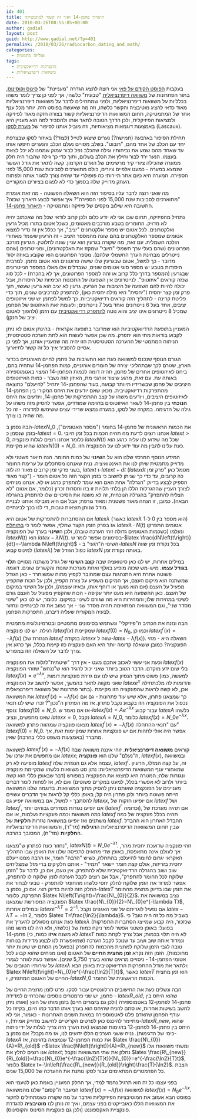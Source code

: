 ```yaml
---
id: 401
title: תיארוך פחמן-14 ואיך זה קשור למתמטיקה
date: 2010-03-26T08:55:05+00:00
author: gadial
layout: post
guid: http://www.gadial.net/?p=401
permalink: /2010/03/26/radiocarbon_dating_and_math/
categories:
  - אנליזה מתמטית
tags:
  - התפרקות רדיואקטיבית
  - משוואות דיפרנציאליות
---
```

בעקבות [הפוסט הקודם על פאי](http://www.gadial.net/?p=393) אני רוצה להציג הגדרה "מעניינת" של [סינוס וקוסינוס](http://he.wikipedia.org/wiki/%D7%98%D7%A8%D7%99%D7%92%D7%95%D7%A0%D7%95%D7%9E%D7%98%D7%A8%D7%99%D7%94), בתור הפתרונות של [משוואה דיפרנציאלית](http://he.wikipedia.org/wiki/%D7%9E%D7%A9%D7%95%D7%95%D7%90%D7%94_%D7%93%D7%99%D7%A4%D7%A8%D7%A0%D7%A6%D7%99%D7%90%D7%9C%D7%99%D7%AA) "טבעית" כלשהי, אך לפני כן צריך לומר משהו בכלליות על משוואות דיפרנציאליות, ולפני שמתחילים לדבר על משוואות דיפרנציאליות מאוד כדאי להציג מוטיבציה והקשר כלשהו, וזה מה שאעשה בפוסט הזה. יותר מכל ענף אחר של המתמטיקה, תחום המשוואות הדיפרנציאליות קשור בצורה חזקה מאוד לפיזיקה ולמציאות הפיזיקלית, ולכן הדרך הטובה לתאר אותו ולהסביר למה הוא מעניין היא באמצעות דוגמאות מציאותיות, וזה מוביל אותנו לסיפור של [מערת לסקו](http://en.wikipedia.org/wiki/Lascaux) (Lascaux).

תחילת הסיפור בארבעה (חמישה?) נערים שיצאו לטייל (לצוד?) באיזור לסקו שבצרפת יחד עם הכלב של אחד מהם, "רובוט". בשלב מסויים נעלם הכלב והנערים חיפשו אותו עד שאחד מהם שמע את נביחותיו וגילה שהכלב נפל לבור עמוק שממנו לא יכל לצאת בעצמו. הנער ירד לבור וחילץ את הכלב בשלום, ותוך כדי כך גילה שהבור היה חלק ממערה שהכילה ציורי קיר מרשימים של האדם הקדמון. קשה לתאר את גודל העושר שנמצא במערה - כמעט אלפיים ציורים, כולם מתוארכים לסביבות שנת 15,000 לפני הספירה. המערה היא כיום אתר תיירותי כה פופולרי עד שהיה צורך לסגור אותה ולפתוח העתק מדוייק שלה בסמוך כדי לא לפגום בציורים המקוריים.

מה שאני רוצה לדבר עליו בסיפור הזה הוא השאלה הפשוטה - מה זאת אומרת "מתוארכים לסביבות שנת 15,000 לפני הספירה"? איך אפשר לבצע תיארוך שכזה? התשובה היא שילוב מקסים של פיזיקה ומתמטיקה - [תיארוך פחמן-14](http://he.wikipedia.org/wiki/%D7%AA%D7%99%D7%90%D7%A8%D7%95%D7%9A_%D7%A4%D7%97%D7%9E%D7%9F-14).

נתחיל מהפיזיקה, תחום שבו אני לא יודע כלום ולכן קרוב לודאי שכל מה שאכתוב יהיה לא מדויק. החומרים בטבע מורכבים מאטומים, כשכל אטום בתורו מכיל גרעין ואלקטרונים. לכל אטום יש מספר אלקטרונים "יציב", אך ככלל אין זה נדיר למצוא אטומים שמספר האלקטרונים בהם שונה מהמספר היציב - זה הרעיון שעומד מאחורי הולכה חשמלית. עם זאת, מה שקורה בגרעין הוא עניין שונה לחלוטין. הגרעין מורכב מפרוטונים (שהם בעלי ערך חשמלי "חיובי" שמקזז את האלקטרונים), ומנייטרונים (שהם נייטרלים מבחינת הערך החשמלי שלהם). מספר הפרוטונים הוא שקובע באיזה יסוד מדובר - כך למשל, אטום שבגרעין שלו שישה פרוטונים הוא אטום פחמן. למרבית היסודות בטבע יש מספר סוגי אטומים שונים, שנבדלים אלו מאלו במספר הנייטרונים שבגרעין (המספר בדרך כלל קרוב או זהה למספר הפרוטונים, אך לא בהכרח) - לכל סוג שכזה קוראים "איזוטופ". לנייטרונים אין השפעה על התכונות הכימיות של היסודות, אבל יכולה להיות להם השפעה על היציבות של הגרעין. גרעין לא יציב הוא גרעין שעשוי, תוך פרק זמן קצר יחסית ("יחסית" היא מילה יחסית כאן), להתפרק למרכיבים שונים, תוך כדי פליטת קרינה - לתהליך הזה קוראים רדיואקטיביות. כך למשל לפחמן יש שני איזוטופים יציבים, אחד בעל 6 נייטרונים ואחד בעל 7 נייטרונים; ולעומת זאת האיזוטופ של הפחמן שמכיל 8 נייטרונים אינו יציב והוא נוטה [להתפרק רדיואקטיבית](http://he.wikipedia.org/wiki/%D7%A8%D7%93%D7%99%D7%95%D7%90%D7%A7%D7%98%D7%99%D7%91%D7%99%D7%95%D7%AA) עם הזמן (ולהפוך לאטום יציב של חנקן).

המעניין בתופעת הרדיואקטיביות הוא שמדובר בתופעה אקראית - בהינתן אטום לא ניתן לקבוע בודאות מתי הוא יתפרק. מה שכן אפשר לעשות הוא לתת הערכה סטטיסטית; הניתוח המתמטי של ההערכה הסטטיסטית הזו יהיה מה שמעניין אותנו, אך לפני כן אסיים להסביר איך כל זה קשור לתיארוך.

הגורם הנוסף שנכנס למשוואה כעת הוא החשיבות של פחמן לחיים האורגניים בכדור הארץ, שגורם לכך שבתהליכי יצירה של חומרים אורגניים, כמות הפחמן-14 שתהיה בהם, ביחס לאיזוטופים אחרים של פחמן, תהיה דומה לכמות הפחמן-14 המצוי באטמוספירה באותה עת. עם זאת, מרגע שיצור אורגני מת, האיזון הזה נשבר - כמות האיזוטופים היציבים של פחמן שבשרידיו תיוותר קבועה, בעוד שהפחמן-14 יתחיל "להיעלם" כתוצאה מהתפרקות רדיואקטיבית. מכאן שאם יודעים את היחס המקורי בין הפחמן-14 לאיזוטופים היציבים, ויודעים משהו על קצב ההתפרקות של פחמן-14, ויודעים את היחס **הנוכחי** בין פחמן-14 לשאר האיזוטופים בדגימה שמודדים, אפשר להסיק מזה משהו על גילה של הדגימה. במקרה של לסקו, במערה נמצאו שרידי עצים ששימשו למדורה - זה כל מה שהיה בו צורך.

הבה נסמן ב-$latex N\_{0}$ את הכמות הראשונית של פחמן-14 בחומר ("מספר האטומים"), בזמן שנסמן כ-$latex t=0$. אנחנו רוצים לדעת מה תהיה הכמות בכל זמן חיובי $latex t>0$, כלומר אנחנו רוצים לגלות פונקציה $latex N\left(t\right)$ שכל מה שידוע לנו עליה כרגע הוא שהיא מקיימת $latex N\left(0\right)=N\_{0}$. כעת עלינו להבין מה עוד ידוע לנו על הפונקציה הזו.

המידע הנוסף המרכזי שלנו הוא על ה**שינוי** של כמות החומר. הנה תיאור פשטני ולא מדוייק מתמטית שיתן לנו את האינטואיציה. נניח שאנחנו מסתכלים על ערימת החומר בשני פרקי זמן קרובים מאוד זה לזה, $latex t$ ו-$latex t+dt$ ($latex dt$ מסמל כאן "פרק זמן קצר מאוד") - כה קרובים, עד כדי כך שניתן לחשוב כי בזמן הקצר הזה כל אטום חומר הספיק לבצע בדיוק "הגרלה" אחת האם הוא עומד להתפרק כרגע או לא. אנחנו מניחים לצורך העניין שההגרלות הללו הן בלתי תלויות זו בזו וחסרות זכרון (כלומר, אם אטום "לא הצליח להתפרק" בהגרלה הנוכחית, זה לא משנה את הסיכויים שלו להתפרק בהגרלה הבאה). כמובן, זו הנחה מאוד פשטנית ומאוד גורפת; אבל אם היא מובילה אותנו לבניית מודל שנותן תוצאות טובות, די לנו בכך לבינתיים.

אם ההסתברות להתפרקות של אטום היא $latex \lambda$ (כאשר $latex \lambda$ הוא מספר בין 0 ל-1) אז בפרק הזמן הקצר שחלף, אפשר לומר כי [בתוחלת](http://he.wikipedia.org/wiki/%D7%AA%D7%95%D7%97%D7%9C%D7%AA) $latex \lambda\cdot N\left(t\right)$ אטומים התפרקו ונעלמו (כשכמות האטומים גדולה זוהי הערכה טובה), ולכן ה**שינוי** בערך של הפונקציה $latex N\left(t\right)$ הוא $latex -\lambda N\left(t\right)$. בסימונים אפשר לומר ש-$latex \frac{dN\left(t\right)}{dt}=-\lambda N\left(t\right)$ - השינוי ה"רגעי" ב-$latex N$ בכל נקודת זמן שווה למינוס קבוע ($latex \lambda$) כפול הגודל של $latex N$ באותה נקודת זמן.

במילים אחרות, יש לנו כאן סיטואציה שבה **קצב השינוי** של גודל משתנה מסויים **תלוי בגודל עצמו**. מיש-מש שכזה מופיע באלף ואחת מערכות שונות והקשרים שונים. דוגמה פשוטה אחרת היא התנהגות עצם שמחובר לקפיץ מתוח שמשוחרר - כאן הגודל שמשתנה הוא מיקום העצם, אך המיקום משפיע על צורת הקפיץ, ולכן על הכוח שהקפיץ מפעיל על העצם (אם הוא מושך או דוחף אותו, ובאיזו עוצמה), ולכן על השינוי במיקום של העצם. כאן ההשפעה היא מעט יותר עקיפה - הכוח שהקפיץ מפעיל על העצם גורם לשינוי במהירות שלו; והמהירות היא מה שגורם לשינוי במיקום. כלומר, יש לנו כאן "שינוי מסדר שני", וגם המשוואה המתאימה תהיה מסדר שני - אך נעזוב את זה לבינתיים ונחזור לבעיה המקורית שעליה דיברנו, התפרקות הפחמן.

הבה ונזנח את הכתיב ה"פיזיקלי" ונשתמש בסימונים מתמטיים ובטרמינולוגיה מתמטית רגילה. יש לנו פונקציה $latex f\left(x\right)$ שמקיימת $latex f\left(0\right)=N_{0}$, וכמו כן $latex f^{\prime}\left(x\right)=-\lambda f\left(x\right)$ (הנגזרת של $latex f$ בנקודה $latex x$ שווה ל-$latex -\lambda f\left(x\right)$). השאלה היא - מהי הפונקציה? כמובן ששאלה קדומה יותר היא האם פונקציה כזו קיימת בכלל, אך כרגע אין צורך לדבר על השאלה הזו במפורש.

וכעת אני עשוי לאכזב אתכם מעט - אין דרך "שיטתית"לגלות את הפונקציה $latex f\left(x\right)$ בלי שום ידע מוקדם. הדבר הטוב ביותר שאני יכול להגיד הוא ש"ננחש" שזוהי הפונקציה $latex f\left(x\right)=e^{-\lambda x}$, פשוט מתוך הנסיון שיש לנו עם גזירת פונקציות דומות (למעשה, כמו שאני מקווה לתאר בהמשך, אפשר לחשוב על הפונקציה $latex e^{x}$ והדומות לה מלכתחילה בתור פתרונות של משוואה דיפרנציאלית). אכן, לא קשה לראות שהפונקציה הזו מקיימת את המשוואה $latex f^{\prime}\left(x\right)=-\lambda f\left(x\right)$ כך שמצאנו פתרון, אלא שיש עוד פתרונות - גם אם נכפול את הפונקציה הזו בקבוע נקבל פתרון. אז מה הפתרון ה"נכון"? זכרו שיש לנו תנאי נוסף: $latex f\left(0\right)=N\_{0}$. אז אם נאמר ש-$latex f\left(x\right)=Ae^{-\lambda x}$ עבור קבוע $latex A$ כלשהו שאנו מחפשים, ונציב $latex x=0$, נקבל $latex A=N\_{0}$, כלומר $latex f\left(x\right)=N\_{0}e^{-\lambda x}$. מצאנו פונקציה שמהווה פתרון למשוואה $latex f^{\prime}\left(x\right)=-\lambda f\left(x\right)$ עם "תנאי ההתחלה" $latex f\left(0\right)=N\_{0}$. אפשר היה אולי לתהות אם יש פונקציות אחרות שמקיימות זאת, אך מתברר (באמצעות משפט כללי בהרבה) שאין.

למשוואה $latex f^{\prime}\left(x\right)=-\lambda f\left(x\right)$ קוראים **משוואה דיפרנציאלית**. זוהי איננה משוואה שבה אנו מחפשים את ערכו של $latex x$; ה"נעלם" שלנו הוא **פונקציה**, $latex f\left(x\right)$, ובמשוואה מופיעה לא רק $latex f$ עצמה אלא גם הנגזרת שלה, $latex f^{\prime}$. זה, על קצה המזלג, הרעיון שמאחורי ענף המשוואות הדיפרנציאליות: נתון סט משוואות כלשהו שמקיימת פונקציה ונגזרות שלה; המטרה היא למצוא את הפונקציה במפורש (דבר שבאופן כללי הוא קשה ביותר ולרוב לא אפשרי בכלל, למעט במקרים פשוטים) ואם לא, אז לפחות לומר דברים מעניינים על הפונקציה שאותם ניתן להסיק מתוך המשוואות. בדוגמה שלנו המשוואה הייתה פשוטה ביותר ולכן פתרון היה קל; באופן כללי קל לראות איך הדברים עשויים להסתבך - למשל, אם במשוואה יופיע גם $latex x$, אם יופיעו חזקות של $latex f$ ושל $latex f^{\prime}$, אם יופיעו נגזרות מסדרים גבוהים יותר ($latex f^{\prime\prime}$ וכדומה), אם תהיה מערכת של כמה משוואות וכמה פונקציות נעלמות, או אם $latex f$ תהיה בכלל פונקציה של כמה משתנים ואז יופיעו במשוואה נגזרות **חלקיות** של $latex f$. ההבדל האחרון הוא ההבדל שבין תחום המשוואות הדיפרנציאליות ה**רגילות** (מד"ר), והמשוואות הדיפרנציאליות ה**חלקיות** (מד"ח), המסובך בהרבה.

נחזור כעת לפתרון ש"מצאנו", $latex N\left(t\right)=N\_{0}e^{-\lambda t}$. זוהי פונקציה שדועכת יחסית מהר, אך לעולם אינה מתאפסת, באופן שדי מתאים לתפיסה שלנו את האופן שבו התהליך האקראי יגרום לחומר להיעלם; בהתחלה, כשיש "הרבה" חומר, אז הרבה ממנו ייעלם יחסית בזריזות, אולם קצת חומר יישאר "תמיד" - אותם חלקיקים ברי מזל שמצליחים שוב ושוב בהגרלה הרדיואקטיבית שלא להתפרק. אין טעם, אם כן, לדבר על "הזמן שלוקח לכל החומר להתפרק", אבל אם רוצים לקבל הערכה לזמן שלוקח לו להתפרק, אפשר למדוד את הזמן שלוקח לחלק יחסי כלשהו מהחומר להתפרק - טבעי לבחור את החלק הזה להיות בדיוק חצי. אם כן, נסמן ב-$latex T$ את הזמן שבו בדיוק מחצית מהחומר התפרקה, כלומר $latex N\left(T\right)=\frac{N\_{0}}{2}$. נציב במשוואה את הפונקציה המפורשת שמצאנו $latex \frac{N\_{0}}{2}=N\_{0}e^{-\lambda T}$, ובמילים אחרות $latex e^{-\lambda T}=2^{-1}$. אם נפעיל לוגריתם על שני האגפים נקבל $latex -\lambda T=-\ln2$, כלומר $latex T=\frac{\ln2}{\lambda}$. בשביל מה כל זה היה טוב? כי כעת אנחנו מסוגלים להעריך את $latex \lambda$ (שכזכור, היה קבוע שמייצג הסתברות התפרקות כלשהי, ולא היה לנו מושג מהו) בפועל: באופן פשטני אפשר לומר ניקח כמות של פחמן-14 (לא משנה **איזו** כמות, כי $latex T$ לא היה תלוי בכמות; אבל צריך לקחת כמות שמאפשרת לנו לבצע מדידות בנוחות) ונמדוד אותה שוב ושוב עד שנוכל לקבל הערכה טובה לגבי הזמן שלוקח למחצית מהכמות להתפרק (בפועל מן הסתם יש שיטות יותר מחוכמות). הזמן הזה נקרא **זמן מחצית החיים** של האטום (ואנו מניחים שהוא קבוע לכל אטומי הפחמן-14 - ניסויים מראים שהוא בערך 5,750 שנים). אפשר כעת לוותר לגמרי על שירותיו הטובים של $latex \lambda$ ולתאר את מודל ההתפרקות הרדיואקטיבית באופן הבא: $latex N\left(t\right)=N\_{0}e^{-\frac{\ln2}{T}t}$, כאשר $latex T$ הוא זמן מחצית החיים של האטום המתפרק, ו-$latex N\_{0}$ הכמות הראשונית של החומר.

הבה ונשלים כעת את החישובים הרלוונטיים עבור לסקו. פרט לזמן מחצית החיים של פחמן, יש שני פרמטרים נוספים שהכרחיים למדידה - $latex R\_{old}$, שהוא היחס בין פחמן-14 לפחמן-12 באטמוספירה (ולכן גם ביצורים חיים) בזמן מותו של העץ (ואותו ניתן לחשב בשיטות אחרות, או סתם להניח שהיחס הוא בערך אותו הדבר כמו היום, בקיזוז כל עודף הפחמן שהאדם פלט לאטמוספירה במאות השנים האחרונות - כאמור, אני לא מתיימר להיכנס כאן לפרטים הקריטיים לחישוב מדוייק אמיתי), ו-$latex R\_{new}$, שהוא היחס בין פחמן-14 לפחמן-12 בדגימות שנמצאו (את הערך הזה צריך לגלות על ידי ניתוח כימי של הדגימות). נניח ששני הערכים הללו ידועים לנו, אז מה נקבל? אם נסמן ב-$latex A$ את כמות הפחמן-12 שנמצאה בדגימה, אז $latex \frac{N\_{0}}{A}=R\_{old}$ ו-$latex \frac{N\left(t\right)}{A}=R\_{new}$ ומשתי משוואות אלו אנו רוצים לחלץ את $latex t$; נחלק את שתי המשוואות ונקבל $latex \frac{R\_{new}}{R\_{old}}=\frac{N\_{0}e^{-\frac{\ln2}{T}t}}{N\_{0}}=e^{-\frac{\ln2}{T}t}$, כלומר $latex t=-\ln\left(\frac{R\_{new}}{R_{old}}\right)\frac{T}{\ln2}$. הצבת כל הפרמטרים המתאימים עבור לסקו נותנת את ההערכה של 15,000 שנים.

בפני עצמו כל זה הוא תרגיל נחמד למדי, אך החלק המעניין באמת כאן לטעמי הוא המעבר ה"קסום" שלנו מהמשוואה $latex f^{\prime}\left(x\right)=-\lambda f\left(x\right)$ למשוואה $latex f\left(x\right)=N_{0}e^{-\lambda x}$. בפוסט הבא אעזוב את המוטיבציות הפיזיקליות ואדבר על מה שקורה כשמתחילים לחקור את המשוואות הללו כאובייקטים בפני עצמם, ואיך זה נותן לנו **מוטיבציה** להגדרת פונקציית האקספוננט (ולכן גם פונקציות הסינוס והקוסינוס).